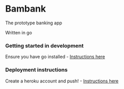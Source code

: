 # Bambank

The prototype banking app

Written in go

### Getting started in development

Ensure you have go installed - [Instructions here](https://golang.org/dl/)

### Deployment instructions

Create a heroku account and push! - [Instructions here](https://devcenter.heroku.com/articles/creating-apps)
